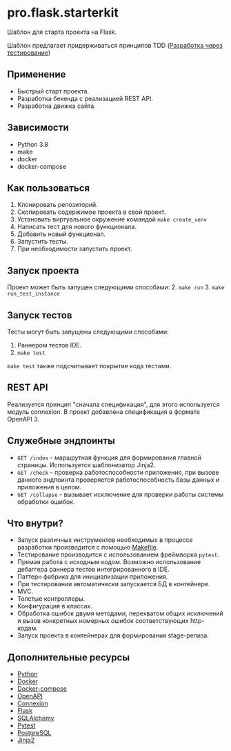# pro.flask.starterkit
Шаблон для старта проекта на Flask.

Шаблон предлагает придерживаться принципов TDD ([Разработка через тестирование](https://ru.wikipedia.org/wiki/%D0%A0%D0%B0%D0%B7%D1%80%D0%B0%D0%B1%D0%BE%D1%82%D0%BA%D0%B0_%D1%87%D0%B5%D1%80%D0%B5%D0%B7_%D1%82%D0%B5%D1%81%D1%82%D0%B8%D1%80%D0%BE%D0%B2%D0%B0%D0%BD%D0%B8%D0%B5))

## Применение
*  Быстрый старт проекта.
*  Разработка бекенда с реализацией REST API.
*  Разработка движка сайта.

## Зависимости
* Python 3.8
* make
* docker
* docker-compose

## Как пользоваться
1. Клонировать репозиторий.
2. Скопировать содержимое проекта в свой проект.
3. Установить виртуальное окружение командой `make create_venv`
4. Написать тест для нового функционала.
5. Добавить новый функционал.
6. Запустить тесты.
7. При необходимости запустить проект.

## Запуск проекта
Проект может быть запущен следующими способами:
2. `make run`
3. `make run_test_instance`

## Запуск тестов
Тесты могут быть запущены следующими способами:
1. Раннером тестов IDE.
2. `make test`

`make test` также подсчитывает покрытие кода тестами.

## REST API
Реализуется принцип "сначала спецификация", для этого используется модуль connexion. В проект добавлена спецификация в формате OpenAPI 3.

## Служебные эндпоинты
* `GET /index` - маршрутная функция для формирования главной страницы. Используется шаблонизатор Jinja2.
* `GET /check` - проверка работоспособности приложения, при вызове данного эндпоинта проверяется работоспособность базы данных и приложения в целом.
* `GET /collapse` - вызывает исключение для проверки работы системы обработки ошибок.

## Что внутри?
* Запуск различных инструментов необходимых в процессе разработки производится с помощью [Makefile](https://ru.wikipedia.org/wiki/Makefile).
* Тестирование производится с использованием фреймворка `pytest`.
* Прямая работа с исходным кодом. Возможно использование дебаггера раннера тестов интегрированного в IDE.
* Паттерн фабрика для инициализации приложения.
* При тестировании автоматически запускается БД в контейнере.
* MVC.
* Толстые контроллеры.
* Конфигурация в классах.
* Обработка ошибок двумя методами, перехватом общих исключений и вызов конкретных номерных ошибок соответствующих http-кодам.
* Запуск проекта в контейнерах для формирования stage-релиза.

## Дополнительные ресурсы
* [Python](https://docs.python.org/3/)
* [Docker](https://docs.docker.com/)
* [Docker-compose](https://docs.docker.com/compose/)
* [OpenAPI](https://swagger.io/docs/specification/about/)
* [Connexion](https://connexion.readthedocs.io/en/latest/index.html)
* [Flask](https://flask.palletsprojects.com/en/1.1.x/)
* [SQLAlchemy](https://docs.sqlalchemy.org/en/13/)
* [Pytest](https://docs.pytest.org/en/stable/contents.html)
* [PostgreSQL](https://postgrespro.ru/docs/postgresql/12/index)
* [Jinja2](https://jinja.palletsprojects.com/en/2.11.x/)
